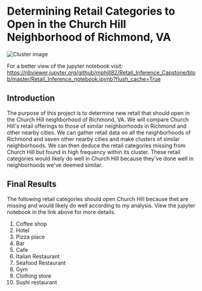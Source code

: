 # Determining Retail Categories to Open in the Church Hill Neighborhood of Richmond, VA

<img src="" alt="Cluster image">

For a better view of the jupyter notebook visit: https://nbviewer.jupyter.org/github/mphill82/Retail_Inference_Capstone/blob/master/Retail_Inference_notebook.ipynb?flush_cache=True

## Introduction
The purpose of this project is to determine new retail that should open in the Church Hill neighborhood of Richmond, VA. We will compare Church Hill's retail offerings to those of similar neighborhoods in Richmond and other nearby cities. We can gather retail data on all the neighborhoods of Richmond and seven other nearby cities and make clusters of similar neighborhoods. We can then deduce the retail categories missing from Church Hill but found in high frequency within its cluster. These retail categories would likely do well in Church Hill because they've done well in neighborhoods we've deemed similar.
## Final Results
The following retail categories should open Church Hill because thet are missing and would likely do well according to my analysis.  View the jupyter notebook in the link above for more details.
1. Coffee shop
2. Hotel
3. Pizza place
4. Bar
5. Cafe
6. Italian Restaurant
7. Seafood Restaurant
8. Gym
9. Clothing store
10. Sushi restaurant
